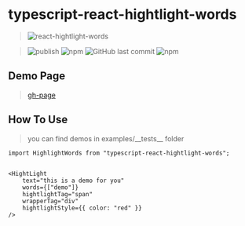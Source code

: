 # typescript-react-hightlight-words

> ![react-hightlight-words](https://socialify.git.ci/unliar/react-hightlight-words/image?description=1&descriptionEditable=Hightlight%20Your%20words%20~&font=KoHo&forks=1&issues=1&language=1&owner=1&pattern=Plus&pulls=1&stargazers=1&theme=Dark)

> ![publish](https://github.com/unliar/react-hightlight-words/workflows/publish/badge.svg) ![npm](https://img.shields.io/npm/v/typescript-react-hightlight-words) ![GitHub last commit](https://img.shields.io/github/last-commit/unliar/react-hightlight-words) ![npm](https://img.shields.io/npm/dt/typescript-react-hightlight-words)

## Demo Page

> [gh-page](https://unliar.github.io/react-hightlight-words/)

## How To Use

> you can find demos in examples/\_\_tests\_\_ folder

```
import HighlightWords from "typescript-react-hightlight-words";


<HightLight
    text="this is a demo for you"
    words={["demo"]}
    hightlightTag="span"
    wrapperTag="div"
    hightlightStyle={{ color: "red" }}
/>
```
